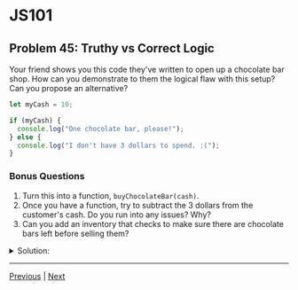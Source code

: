 # JS101
## Problem 45: Truthy vs Correct Logic

Your friend shows you this code they've written to open up a chocolate bar shop. How can you demonstrate to them the logical flaw with this setup? Can you propose an alternative?

```js
let myCash = 10;

if (myCash) {
  console.log("One chocolate bar, please!");
} else {
  console.log("I don't have 3 dollars to spend. :(");
}
```

### Bonus Questions
1. Turn this into a function, `buyChocolateBar(cash)`.
2. Once you have a function, try to subtract the 3 dollars from the customer's cash. Do you run into any issues? Why?
3. Can you add an inventory that checks to make sure there are chocolate bars left before selling them?

<details>
<summary>Solution:</summary>

**The Flaw:**
`myCash` could be anything that's truthy and it would still buy them a chocolate bar. For example, it could be `-10`, `0.01`, or even non-numeric values. The code only checks if `myCash` is truthy, not if it's actually sufficient to buy a chocolate bar.

**Demonstration:**
```js
let myCash = -10;  // Negative money!
if (myCash) {
  console.log("One chocolate bar, please!");  // This still runs!
}
```

**Alternative:**
```js
let myCash = 10;

if (myCash >= 3) {
  console.log("One chocolate bar, please!");
} else {
  console.log("I don't have 3 dollars to spend. :(");
}
```

**Bonus Questions:**

1. Function version:
```js
function buyChocolateBar(cash) {
  if (cash >= 3) {
    console.log("One chocolate bar, please!");
    return true;
  } else {
    console.log("I don't have 3 dollars to spend. :(");
    return false;
  }
}
```

2. Issue with subtracting:
```js
function buyChocolateBar(cash) {
  if (cash >= 3) {
    cash -= 3;  // This only affects the local parameter
    console.log("One chocolate bar, please!");
    return cash;  // We can return the remaining cash
  } else {
    console.log("I don't have 3 dollars to spend. :(");
    return cash;
  }
}

let myCash = 10;
let remaining = buyChocolateBar(myCash);
console.log(myCash);      // Still 10 (unchanged)
console.log(remaining);   // 7 (returned value)
```
The issue is that numbers are primitive and passed by value, so modifying `cash` inside the function doesn't affect `myCash` outside.

3. With inventory:
```js
let inventory = 5;

function buyChocolateBar(cash) {
  if (inventory <= 0) {
    console.log("Sorry, we're out of chocolate bars!");
    return cash;
  } else if (cash >= 3) {
    inventory--;
    console.log("One chocolate bar, please! " + inventory + " left.");
    return cash - 3;
  } else {
    console.log("I don't have 3 dollars to spend. :(");
    return cash;
  }
}
```

</details>

---

[Previous](044.md) | [Next](046.md)

